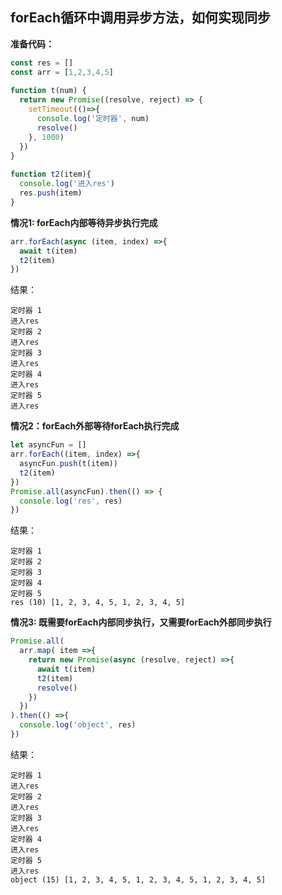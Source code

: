 ## forEach循环中调用异步方法，如何实现同步

**准备代码：**

```js
const res = []
const arr = [1,2,3,4,5]
 
function t(num) {
  return new Promise((resolve, reject) => {
    setTimeout(()=>{
      console.log('定时器', num)
      resolve()
    }, 1000)
  })
}
 
function t2(item){
  console.log('进入res')
  res.push(item)
}
```





**情况1: forEach内部等待异步执行完成**

```js
arr.forEach(async (item, index) =>{
  await t(item)
  t2(item)
})
```

结果：

```
定时器 1
进入res
定时器 2
进入res
定时器 3
进入res
定时器 4
进入res
定时器 5
进入res
```



**情况2：forEach外部等待forEach执行完成**

```js
let asyncFun = []
arr.forEach((item, index) =>{
  asyncFun.push(t(item))
  t2(item)
})
Promise.all(asyncFun).then(() => {
  console.log('res', res)
})
```

结果：

```
定时器 1
定时器 2
定时器 3
定时器 4
定时器 5
res (10) [1, 2, 3, 4, 5, 1, 2, 3, 4, 5]
```





**情况3: 既需要forEach内部同步执行，又需要forEach外部同步执行**

```js
Promise.all(
  arr.map( item =>{
    return new Promise(async (resolve, reject) =>{
      await t(item)
      t2(item)
      resolve()
    })
  })
).then(() =>{
  console.log('object', res)
})
```

结果：

```
定时器 1
进入res
定时器 2
进入res
定时器 3
进入res
定时器 4
进入res
定时器 5
进入res
object (15) [1, 2, 3, 4, 5, 1, 2, 3, 4, 5, 1, 2, 3, 4, 5]
```

